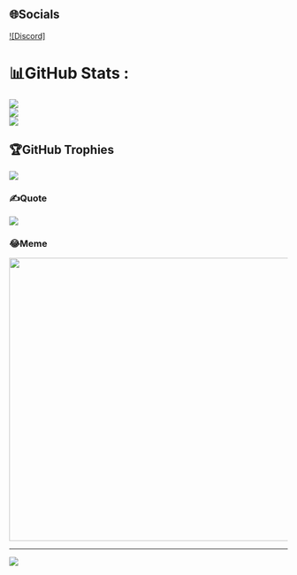 ## 🌐Socials
[![Discord]](htttps://discord.gg/821692172997886022)

# 📊GitHub Stats :
![](https://github-readme-stats.vercel.app/api?username=CaTroi&theme=radical&hide_border=false&include_all_commits=false&count_private=false)<br/>
![](https://github-readme-streak-stats.herokuapp.com/?user=CaTroi&theme=radical&hide_border=false)<br/>
![](https://github-readme-stats.vercel.app/api/top-langs/?username=CaTroi&theme=radical&hide_border=false&include_all_commits=false&count_private=false&layout=compact)

## 🏆GitHub Trophies
![](https://github-trophies.vercel.app/?username=CaTroi&theme=radical&no-frame=false&no-bg=false&margin-w=4)

### ✍️Quote
![](https://quotes-github-readme.vercel.app/api?type=horizontal&theme=radical)

### 😂Meme
<img src="https://random-memer.herokuapp.com/" width="512px"/>

---
[![](https://visitcount.itsvg.in/api?id=CaTroi&icon=0&color=7)](https://visitcount.itsvg.in)

